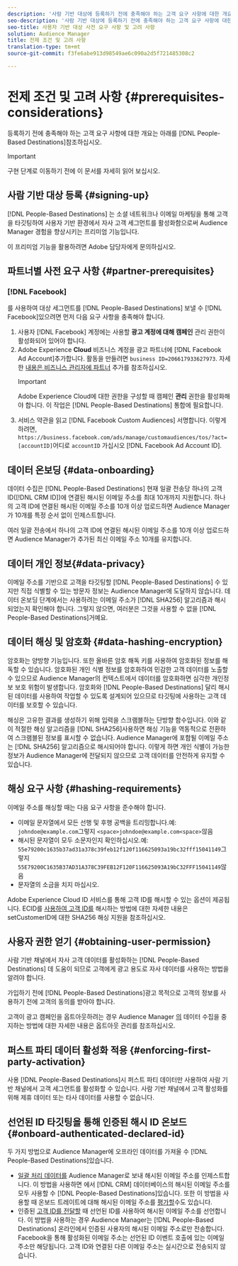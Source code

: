 ```yaml
---
description: '사람 기반 대상에 등록하기 전에 충족해야 하는 고객 요구 사항에 대한 개요는 아래를 참조하십시오.  '
seo-description: '사람 기반 대상에 등록하기 전에 충족해야 하는 고객 요구 사항에 대한 개요는 아래를 참조하십시오.  '
seo-title: 사용자 기반 대상 사전 요구 사항 및 고려 사항
solution: Audience Manager
title: 전제 조건 및 고려 사항
translation-type: tm+mt
source-git-commit: f3fe6abe913d98549ae6c090a2d5f721485308c2

---
```



# 전제 조건 및 고려 사항 {#prerequisites-considerations}

등록하기 전에 충족해야 하는 고객 요구 사항에 대한 개요는 아래를 [!DNL People-Based Destinations]참조하십시오.

>[!IMPORTANT]
> 구현 단계로 이동하기 전에 이 문서를 자세히 읽어 보십시오.

## 사람 기반 대상 등록 {#signing-up}

[!DNL People-Based Destinations] 는 소셜 네트워크나 이메일 마케팅을 통해 고객을 타깃팅하여 사용자 기반 환경에서 자사 고객 세그먼트를 활성화함으로써 Audience Manager 경험을 향상시키는 프리미엄 기능입니다.

이 프리미엄 기능을 활용하려면 Adobe 담당자에게 문의하십시오.

## 파트너별 사전 요구 사항 {#partner-prerequisites}

### [!DNL Facebook]

를 사용하여 대상 세그먼트를 [!DNL People-Based Destinations] 보낼 수 [!DNL Facebook]있으려면 먼저 다음 요구 사항을 충족해야 합니다.

1. 사용자 [!DNL Facebook] 계정에는 사용할 **광고 계정에 대해 캠페인** 관리 권한이 활성화되어 있어야 합니다.
1. Adobe Experience **Cloud** 비즈니스 계정을 광고 파트너에 [!DNL Facebook Ad Account]추가합니다. 활동을 만들려면 `business ID=206617933627973`. 자세한 [내용은 비즈니스 관리자에 파트너](https://www.facebook.com/business/help/708679622611131) 추가를 참조하십시오.
   >[!IMPORTANT]
   > Adobe Experience Cloud에 대한 권한을 구성할 때 캠페인 **관리** 권한을 활성화해야 합니다. 이 작업은 [!DNL People-Based Destinations] 통합에 필요합니다.
1. 서비스 약관을 읽고 [!DNL Facebook Custom Audiences] 서명합니다. 이렇게 하려면, `https://business.facebook.com/ads/manage/customaudiences/tos/?act=[accountID]`어디로 `accountID` 가십시오 [!DNL Facebook Ad Account ID].

## 데이터 온보딩 {#data-onboarding}

데이터 수집은 [!DNL People-Based Destinations] 현재 일괄 전송당 하나의 고객 ID([!DNL CRM ID])에 연결된 해시된 이메일 주소를 최대 10개까지 지원합니다. 하나의 고객 ID에 연결된 해시된 이메일 주소를 10개 이상 업로드하면 Audience Manager가 10개를 특정 순서 없이 인제스트합니다.

여러 일괄 전송에서 하나의 고객 ID에 연결된 해시된 이메일 주소를 10개 이상 업로드하면 Audience Manager가 추가된 최신 이메일 주소 10개를 유지합니다.

## 데이터 개인 정보{#data-privacy}

이메일 주소를 기반으로 고객을 타깃팅할 [!DNL People-Based Destinations] 수 있지만 직접 식별할 수 있는 방문자 정보는 Audience Manager에 도달하지 않습니다. 데이터 온보딩 단계에서는 사용하려는 이메일 주소가 [!DNL SHA256] 알고리즘과 해시되었는지 확인해야 합니다. 그렇지 않으면, 여러분은 그것을 사용할 수 없을 [!DNL People-Based Destinations]거예요.

## 데이터 해싱 및 암호화 {#data-hashing-encryption}

암호화는 양방향 기능입니다. 또한 올바른 암호 해독 키를 사용하여 암호화된 정보를 해독할 수 있습니다. 암호화된 개인 식별 정보를 암호화하여 민감한 고객 데이터를 노출할 수 있으므로 Audience Manager의 컨텍스트에서 데이터를 암호화하면 심각한 개인정보 보호 위험이 발생합니다. 암호화와 [!DNL People-Based Destinations] 달리 해시된 데이터를 사용하여 작업할 수 있도록 설계되어 있으므로 타깃팅에 사용하는 고객 데이터를 보호할 수 있습니다.

해싱은 고유한 결과를 생성하기 위해 입력을 스크램블하는 단방향 함수입니다. 이와 같이 적절한 해싱 알고리즘을 [!DNL SHA256]사용하면 해싱 기능을 역동적으로 전환하여 스크램블된 정보를 표시할 수 없습니다. Audience Manager에 포함될 이메일 주소는 [!DNL SHA256] 알고리즘으로 해시되어야 합니다. 이렇게 하면 개인 식별이 가능한 정보가 Audience Manager에 전달되지 않으므로 고객 데이터를 안전하게 유지할 수 있습니다.

## 해싱 요구 사항 {#hashing-requirements}

이메일 주소를 해싱할 때는 다음 요구 사항을 준수해야 합니다.

* 이메일 문자열에서 모든 선행 및 후행 공백을 트리밍합니다.예: `johndoe@example.com`그렇지 `<space>johndoe@example.com<space>`않음
* 해시된 문자열이 모두 소문자인지 확인하십시오.예: `55e79200c1635b37ad31a378c39feb12f120f116625093a19bc32fff15041149`그렇지 `55E79200C1635B37AD31A378C39FEB12F120F116625093A19bC32FFF15041149`않음
* 문자열의 소금을 치지 마십시오.

Adobe Experience Cloud ID 서비스를 통해 고객 ID를 해시할 수 있는 옵션이 제공됩니다. ECID를 [사용하여 고객 ID를](https://docs.adobe.com/content/help/en/id-service/using/reference/hashing-support.html) 해시하는 방법에 대한 자세한 내용은 setCustomerID에 대한 SHA256 해싱 지원을 참조하십시오.

## 사용자 권한 얻기 {#obtaining-user-permission}

사람 기반 채널에서 자사 고객 데이터를 활성화하는 [!DNL People-Based Destinations] 데 도움이 되므로 고객에게 광고 용도로 자사 데이터를 사용하는 방법을 알려야 합니다.

가입하기 전에 [!DNL People-Based Destinations]광고 목적으로 고객의 정보를 사용하기 전에 고객의 동의를 받아야 합니다.

고객이 광고 캠페인을 옵트아웃하려는 경우 Audience Manager [의](../../overview/data-security-and-privacy/opt-out-management.md) 데이터 수집을 중지하는 방법에 대한 자세한 내용은 옵트아웃 관리를 참조하십시오.

## 퍼스트 파티 데이터 활성화 적용 {#enforcing-first-party-activation}

사용 [!DNL People-Based Destinations]시 퍼스트 파티 데이터만 사용하여 사람 기반 채널에서 고객 세그먼트를 활성화할 수 있습니다. 사람 기반 채널에서 고객 활성화를 위해 제휴 데이터 또는 타사 데이터를 사용할 수 없습니다.

## 선언된 ID 타깃팅을 통해 인증된 해시 ID 온보드 {#onboard-authenticated-declared-id}

두 가지 방법으로 Audience Manager에 오프라인 데이터를 가져올 수 [!DNL People-Based Destinations]있습니다.

* [일괄 처리 데이터를](../../integration/sending-audience-data/batch-data-transfer-explained/batch-data-transfer-overview.md) Audience Manager로 보내 해시된 이메일 주소를 인제스트합니다. 이 방법을 사용하면 에서 [!DNL CRM] 데이터베이스의 해시된 이메일 주소를 모두 사용할 수 [!DNL People-Based Destinations]있습니다. 또한 이 방법을 사용할 때 온보드 트레이트에 대해 해시된 이메일 주소를 [평가할](../traits/trait-qualification-reference.md)수도 있습니다.
* 인증된 [고객 ID를 전달할](../declared-ids.md) 때 선언된 ID를 사용하여 해시된 이메일 주소를 선언합니다. 이 방법을 사용하는 경우 Audience Manager는 [!DNL People-Based Destinations] 온라인에서 인증된 사용자의 해시된 이메일 주소로만 전송합니다. Facebook을 통해 활성화된 이메일 주소는 선언된 ID 이벤트 호출에 있는 이메일 주소만 해당됩니다. 고객 ID와 연결된 다른 이메일 주소는 실시간으로 전송되지 않습니다.
